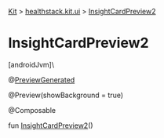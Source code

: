 
[Kit](../../kit.html) > [healthstack.kit.ui](index.html) > [InsightCardPreview2](-insight-card-preview2.html)



# InsightCardPreview2



[androidJvm]\




@[PreviewGenerated](../healthstack.kit.annotation/-preview-generated/index.html)



@Preview(showBackground = true)



@Composable



fun [InsightCardPreview2](-insight-card-preview2.html)()




